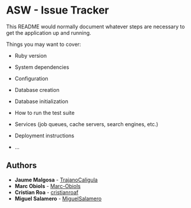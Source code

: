 # ASW - Issue Tracker

This README would normally document whatever steps are necessary to get the
application up and running.

Things you may want to cover:

* Ruby version

* System dependencies

* Configuration

* Database creation

* Database initialization

* How to run the test suite

* Services (job queues, cache servers, search engines, etc.)

* Deployment instructions

* ...

## Authors

* **Jaume Malgosa** - [TrajanoCaligula](https://github.com/TrajanoCaligula)
* **Marc Obiols** - [Marc-Obiols](https://github.com/Marc-Obiols)
* **Cristian Roa** - [cristianroaf](https://github.com/cristianroaf)
* **Miguel Salamero** - [MiguelSalamero	](https://github.com/MiguelSalamero)